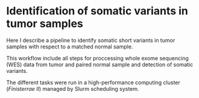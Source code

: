 # Identification of somatic variants in tumor samples

Here I describe a pipeline to identify somatic short variants in tumor samples with respect to a matched normal sample.

This workflow include all steps for proccessing whole exome sequencing (WES) data from tumor and paired normal sample and detection of somatic variants.

The different tasks were run in a high-performance computing cluster (*Finisterrae II*) managed by Slurm scheduling system.

